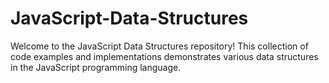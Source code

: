 # JavaScript-Data-Structures
Welcome to the JavaScript Data Structures repository! This collection of code examples and implementations demonstrates various data structures in the JavaScript programming language.
